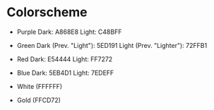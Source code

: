 # Colorscheme

- Purple
Dark: A868E8 Light: C48BFF

- Green
Dark (Prev. "Light"): 5ED191
Light (Prev. "Lighter"): 72FFB1

- Red
Dark: E54444 Light: FF7272

- Blue
Dark: 5EB4D1 Light: 7EDEFF

- White (FFFFFF)

- Gold (FFCD72)
